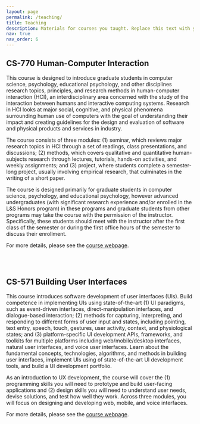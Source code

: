 ```yaml
---
layout: page
permalink: /teaching/
title: Teaching
description: Materials for courses you taught. Replace this text with your description.
nav: true
nav_order: 6
---
```


<h2>CS-770 Human-Computer Interaction</h2>

This course is designed to introduce graduate students in computer science, psychology, educational psychology, and other disciplines research topics, principles, and research methods in human-computer interaction (HCI), an interdisciplinary area concerned with the study of the interaction between humans and interactive computing systems. Research in HCI looks at major social, cognitive, and physical phenomena surrounding human use of computers with the goal of understanding their impact and creating guidelines for the design and evaluation of software and physical products and services in industry.

The course consists of three modules: (1) seminar, which reviews major research topics in HCI through a set of readings, class presentations, and discussions; (2) methods, which covers qualitative and quantitative human-subjects research through lectures, tutorials, hands-on activities, and weekly assignments; and (3) project, where students complete a semester-long project, usually involving empirical research, that culminates in the writing of a short paper.

The course is designed primarily for graduate students in computer science, psychology, and educational psychology, however advanced undergraduates (with significant research experience and/or enrolled in the L&S Honors program) in these programs and graduate students from other programs may take the course with the permission of the instructor. Specifically, these students should meet with the instructor after the first class of the semester or during the first office hours of the semester to discuss their enrollment.

For more details, please see the [course webpage](https://cs770.github.io/Spring24/).

<br>
<br>

<h2>CS-571 Building User Interfaces</h2>

This course introduces software development of user interfaces (UIs). Build competence in implementing UIs using state-of-the-art (1) UI paradigms, such as event-driven interfaces, direct-manipulation interfaces, and dialogue-based interaction; (2) methods for capturing, interpreting, and responding to different forms of user input and states, including pointing, text entry, speech, touch, gestures, user activity, context, and physiological states; and (3) platform-specific UI development APIs, frameworks, and toolkits for multiple platforms including web/mobile/desktop interfaces, natural user interfaces, and voice user interfaces. Learn about the fundamental concepts, technologies, algorithms, and methods in building user interfaces, implement UIs using of state-of-the-art UI development tools, and build a UI development portfolio.

As an introduction to UX development, the course will cover the (1) programming skills you will need to prototype and build user-facing applications and (2) design skills you will need to understand user needs, devise solutions, and test how well they work. Across three modules, you will focus on designing and developing web, mobile, and voice interfaces.

For more details, please see the [course webpage](https://cs571.github.io/Spring22/).
